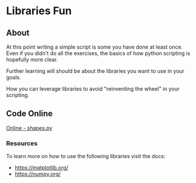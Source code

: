 # Libraries Fun

## About

At this point writing a simple script is some you have done at least once. Even if you didn't do all the exercises, the basics of how python scripting is hopefully more clear.

Further learning will should be about the libraries you want to use in your goals.

How you can leverage libraries to avoid "reinventing the wheel" in your scripting.

## Code Online

[Online - shapes.py](https://www.mycompiler.io/view/FKDxgdZn5J4)


### Resources

To learn more on how to use the following libraries visit the docs:

- https://matplotlib.org/
- https://numpy.org/


